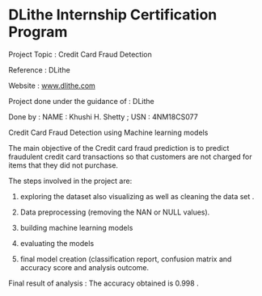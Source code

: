 # DLithe Internship Certification Program
 
Project Topic : Credit Card Fraud Detection

Reference : DLithe  

Website : www.dlithe.com

Project done under the guidance of : DLithe

Done by : NAME : Khushi H. Shetty ; USN : 4NM18CS077

Credit Card Fraud Detection using Machine learning models

The main objective of the Credit card fraud prediction is to predict fraudulent credit card transactions so that customers are not charged for items that they did not purchase.

The steps involved in the project are:

1. exploring the dataset also visualizing as well as cleaning the data set .

2. Data preprocessing (removing the NAN or NULL values).

3. building machine learning models

4. evaluating the models

5. final model creation (classification report, confusion matrix and accuracy score and analysis outcome.

Final result of analysis : The accuracy obtained is 0.998 .
